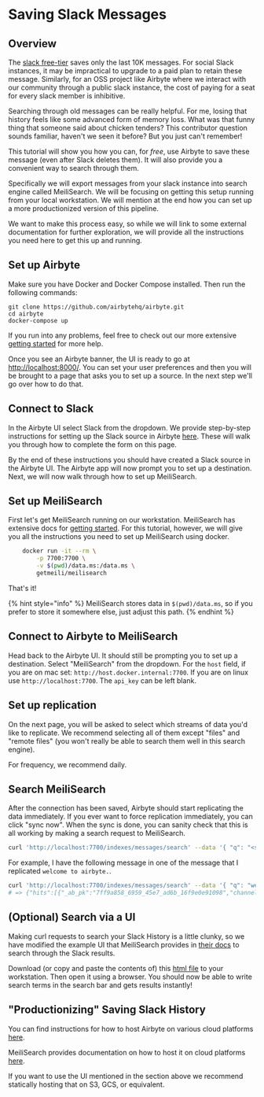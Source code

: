 # Saving Slack Messages

## Overview

The [slack free-tier](https://slack.com/pricing/paid-vs-free) saves only the last 10K messages. For social Slack instances, it may be impractical to upgrade to a paid plan to retain these message. Similarly, for an OSS project like Airbyte where we interact with our community through a public slack instance, the cost of paying for a seat for every slack member is inhibitive.

Searching through old messages can be really helpful. For me, losing that history feels like some advanced form of memory loss. What was that funny thing that someone said about chicken tenders? This contributor question sounds familiar, haven't we seen it before? But you just can't remember!

This tutorial will show you how you can, for _free_, use Airbyte to save these message (even after Slack deletes them). It will also provide you a convenient way to search through them.

Specifically we will export messages from your slack instance into search engine called MeiliSearch. We will be focusing on getting this setup running from your local workstation. We will mention at the end how you can set up a more productionized version of this pipeline.

We want to make this process easy, so while we will link to some external documentation for further exploration, we will provide all the instructions you need here to get this up and running.

## Set up Airbyte

Make sure you have Docker and Docker Compose installed. Then run the following commands:

```text
git clone https://github.com/airbytehq/airbyte.git
cd airbyte
docker-compose up
```

If you run into any problems, feel free to check out our more extensive [getting started](../getting-started.md) for more help.

Once you see an Airbyte banner, the UI is ready to go at [http://localhost:8000/](http://localhost:8000/). You can set your user preferences and then you will be brought to a page that asks you to set up a source. In the next step we'll go over how to do that.


## Connect to Slack

In the Airbyte UI select Slack from the dropdown. We provide step-by-step instructions for setting up the Slack source in Airbyte [here](../integrations/sources/slack.md). These will walk you through how to complete the form on this page.

By the end of these instructions you should have created a Slack source in the Airbyte UI. The Airbyte app will now prompt you to set up a destination. Next, we will now walk through how to set up MeiliSearch.

## Set up MeiliSearch

First let's get MeiliSearch running on our workstation. MeiliSearch has extensive docs for [getting started](https://docs.meilisearch.com/learn/tutorials/getting_started.html#download-and-launch). For this tutorial, however, we will give you all the instructions you need to set up MeiliSearch using docker.

```bash
    docker run -it --rm \
        -p 7700:7700 \
        -v $(pwd)/data.ms:/data.ms \
        getmeili/meilisearch
```

That's it!

{% hint style="info" %}
MeiliSearch stores data in `$(pwd)/data.ms`, so if you prefer to store it somewhere else, just adjust this path.
{% endhint %}

## Connect to Airbyte to MeiliSearch

Head back to the Airbyte UI. It should still be prompting you to set up a destination. Select "MeiliSearch" from the dropdown. For the `host` field, if you are on mac set: `http://host.docker.internal:7700`. If you are on linux use `http://localhost:7700`. The `api_key` can be left blank.

## Set up replication

On the next page, you will be asked to select which streams of data you'd like to replicate. We recommend selecting all of them except "files" and "remote files" (you won't really be able to search them well in this search engine).

For frequency, we recommend daily.

## Search MeiliSearch

After the connection has been saved, Airbyte should start replicating the data immediately. If you ever want to force replication immediately, you can click "sync now". When the sync is done, you can sanity check that this is all working by making a search request to MeiliSearch.

```bash
curl 'http://localhost:7700/indexes/messages/search' --data '{ "q": "<search-term>" }'
```

For example, I have the following message in one of the message that I replicated `welcome to airbyte.`.

```bash
curl 'http://localhost:7700/indexes/messages/search' --data '{ "q": "welcome to" }'
# => {"hits":[{"_ab_pk":"7ff9a858_6959_45e7_ad6b_16f9e0e91098","channel_id":"C01M2UUP87P","client_msg_id":"77022f01-3846-4b9d-a6d3-120a26b2c2ac","type":"message","text":"welcome to airbyte.","user":"U01AS8LGX41","ts":"2021-02-05T17:26:01.000000Z","team":"T01AB4DDR2N","blocks":[{"type":"rich_text"}],"file_ids":[],"thread_ts":"1612545961.000800"}],"offset":0,"limit":20,"nbHits":2,"exhaustiveNbHits":false,"processingTimeMs":21,"query":"test-72"}
```

##  (Optional) Search via a UI

Making curl requests to search your Slack History is a little clunky, so we have modified the example UI that MeiliSearch provides in [their docs](https://docs.meilisearch.com/learn/tutorials/getting_started.html#integrate-with-your-project) to search through the Slack results.

Download (or copy and paste the contents of) this [html file](https://github.com/airbytehq/airbyte/tree/master/docs/tutorials/index.html) to your workstation. Then open it using a browser. You should now be able to write search terms in the search bar and gets results instantly!

## "Productionizing" Saving Slack History

You can find instructions for how to host Airbyte on various cloud platforms [here](../deploying-airbyte).

MeiliSearch provides documentation on how to host it on cloud platforms [here](https://docs.meilisearch.com/running-production/#a-quick-introduction).

If you want to use the UI mentioned in the section above we recommend statically hosting that on S3, GCS, or equivalent.
